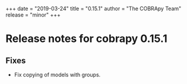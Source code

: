 +++
date = "2019-03-24"
title = "0.15.1"
author = "The COBRApy Team"
release = "minor"
+++

# Release notes for cobrapy 0.15.1

## Fixes

* Fix copying of models with groups.
